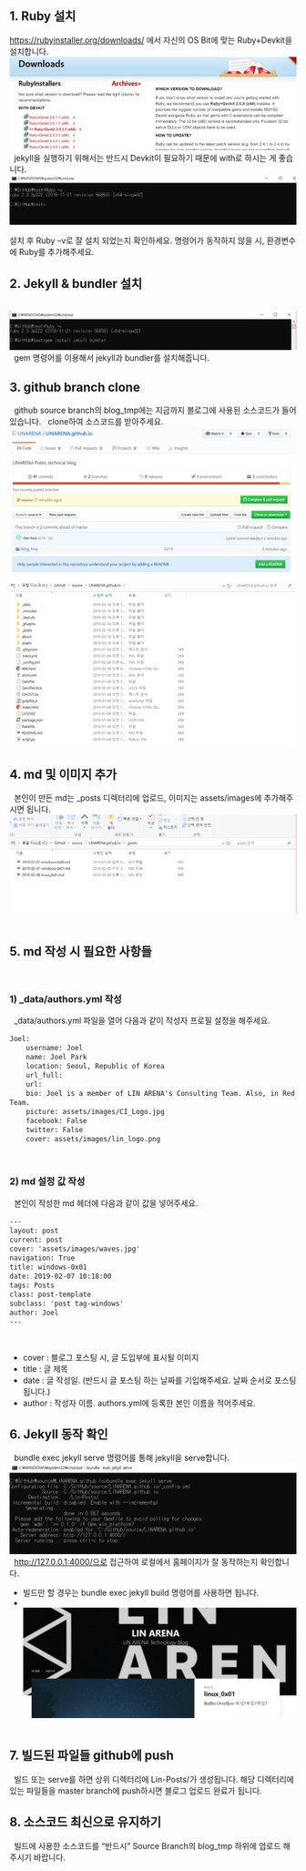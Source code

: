 ## 1. Ruby 설치
https://rubyinstaller.org/downloads/ 에서 자신의 OS Bit에 맞는 Ruby+Devkit을 설치합니다.
![home page](https://raw.githubusercontent.com/LINARENA/LINARENA.github.io/source/assets/images/guide_1.png)
&nbsp;
jekyll을 실행하기 위해서는 반드시 Devkit이 필요하기 때문에 with로 하시는 게 좋습니다.
&nbsp;
![home page](https://raw.githubusercontent.com/LINARENA/LINARENA.github.io/source/assets/images/guide_2.png)


설치 후 Ruby –v로 잘 설치 되었는지 확인하세요. 명령어가 동작하지 않을 시, 환경변수에 Ruby를 추가해주세요.


## 2. Jekyll & bundler 설치

&nbsp;
![home page](https://raw.githubusercontent.com/LINARENA/LINARENA.github.io/source/assets/images/guide_3.png)
&nbsp;
gem 명령어를 이용해서 jekyll과 bundler를 설치해줍니다.
&nbsp;
## 3. github branch clone
&nbsp;
github source branch의 blog_tmp에는 지금까지 블로그에 사용된 소스코드가 들어있습니다. &nbsp;
clone하여 소스코드를 받아주세요.
&nbsp;
![home page](https://raw.githubusercontent.com/LINARENA/LINARENA.github.io/source/assets/images/guide_4.png)
![home page](https://raw.githubusercontent.com/LINARENA/LINARENA.github.io/source/assets/images/guide_5.png)

## 4. md 및 이미지 추가
&nbsp;
본인이 만든 md는 _posts 디렉터리에 업로드, 이미지는 assets/images에 추가해주시면 됩니다.
&nbsp;
![home page](https://raw.githubusercontent.com/LINARENA/LINARENA.github.io/source/assets/images/guide_6.png)
&nbsp;
## 5. md 작성 시 필요한 사항들
&nbsp;
### 1) _data/authors.yml 작성
&nbsp;
_data/authors.yml 파일을 열어 다음과 같이 작성자 프로필 설정을 해주세요.
&nbsp;
	
    Joel:
        username: Joel
        name: Joel Park
        location: Seoul, Republic of Korea
        url_full: 
        url: 
        bio: Joel is a member of LIN ARENA's Consulting Team. Also, in Red Team.
        picture: assets/images/CI_Logo.jpg
        facebook: False
        twitter: False
        cover: assets/images/lin_logo.png
  

&nbsp;
### 2) md 설정 값 작성
&nbsp;
본인이 작성한 md 헤더에 다음과 같이 값을 넣어주세요.
&nbsp;

	---
    layout: post
    current: post
    cover: 'assets/images/waves.jpg'
    navigation: True
    title: windows-0x01
    date: 2019-02-07 10:18:00
    tags: Posts
    class: post-template
	subclass: 'post tag-windows'
	author: Joel
	---
&nbsp;
- cover : 블로그 포스팅 시, 글 도입부에 표시될 이미지
- title : 글 제목
- date : 글 작성일. (반드시 글 포스팅 하는 날짜를 기입해주세요. 날짜 순서로 포스팅됩니다.)
- author : 작성자 이름. authors.yml에 등록한 본인 이름을 적어주세요.
&nbsp;

## 6. Jekyll 동작 확인
&nbsp;
bundle exec jekyll serve 명령어를 통해 jekyll을 serve합니다.
&nbsp;
![home page](https://raw.githubusercontent.com/LINARENA/LINARENA.github.io/source/assets/images/guide_9.png)
&nbsp;
http://127.0.0.1:4000/으로 접근하여 로컬에서 홈페이지가 잘 동작하는지 확인합니다.
* 빌드만 할 경우는 bundle exec jekyll build 명령어를 사용하면 됩니다.
* &nbsp;
![home page](https://raw.githubusercontent.com/LINARENA/LINARENA.github.io/source/assets/images/guide_10.png)
&nbsp;
## 7. 빌드된 파일들 github에 push
&nbsp;
빌드 또는 serve를 하면 상위 디렉터리에 Lin-Posts/가 생성됩니다. 해당 디렉터리에 있는 파일들을 master branch에 push하시면 블로그 업로드 완료가 됩니다.
&nbsp;
## 8. 소스코드 최신으로 유지하기
&nbsp;
빌드에 사용한 소스코드를 “반드시” Source Branch의 blog_tmp 하위에 업로드 해주시기 바랍니다.
